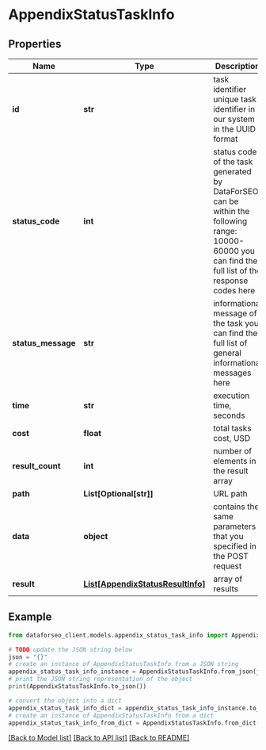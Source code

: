 # AppendixStatusTaskInfo


## Properties

Name | Type | Description | Notes
------------ | ------------- | ------------- | -------------
**id** | **str** | task identifier unique task identifier in our system in the UUID format | [optional] 
**status_code** | **int** | status code of the task generated by DataForSEO, can be within the following range: 10000-60000 you can find the full list of the response codes here | [optional] 
**status_message** | **str** | informational message of the task you can find the full list of general informational messages here | [optional] 
**time** | **str** | execution time, seconds | [optional] 
**cost** | **float** | total tasks cost, USD | [optional] 
**result_count** | **int** | number of elements in the result array | [optional] 
**path** | **List[Optional[str]]** | URL path | [optional] 
**data** | **object** | contains the same parameters that you specified in the POST request | [optional] 
**result** | [**List[AppendixStatusResultInfo]**](AppendixStatusResultInfo.md) | array of results | [optional] 

## Example

```python
from dataforseo_client.models.appendix_status_task_info import AppendixStatusTaskInfo

# TODO update the JSON string below
json = "{}"
# create an instance of AppendixStatusTaskInfo from a JSON string
appendix_status_task_info_instance = AppendixStatusTaskInfo.from_json(json)
# print the JSON string representation of the object
print(AppendixStatusTaskInfo.to_json())

# convert the object into a dict
appendix_status_task_info_dict = appendix_status_task_info_instance.to_dict()
# create an instance of AppendixStatusTaskInfo from a dict
appendix_status_task_info_from_dict = AppendixStatusTaskInfo.from_dict(appendix_status_task_info_dict)
```
[[Back to Model list]](../README.md#documentation-for-models) [[Back to API list]](../README.md#documentation-for-api-endpoints) [[Back to README]](../README.md)


